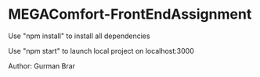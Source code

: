 # MEGAComfort-FrontEndAssignment

Use "npm install" to install all dependencies



Use "npm start" to launch local project on localhost:3000

Author: Gurman Brar
